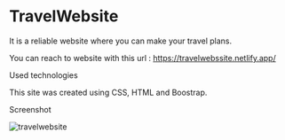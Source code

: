 # TravelWebsite

It is a reliable website where you can make your travel plans.

You can reach to website with this url : https://travelwebssite.netlify.app/


Used technologies

This site was created using CSS, HTML and Boostrap.

Screenshot

![travelwebsite](3travel.gif)



